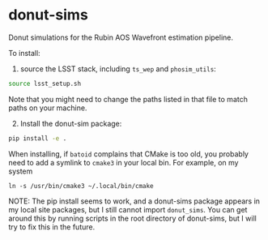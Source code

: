 # donut-sims

Donut simulations for the Rubin AOS Wavefront estimation pipeline.

To install:

1. source the LSST stack, including `ts_wep` and `phosim_utils`:

```bash
source lsst_setup.sh
```

Note that you might need to change the paths listed in that file to match paths on your machine.

2. Install the donut-sim package:

```bash
pip install -e .
```

When installing, if `batoid` complains that CMake is too old, you probably need to add a symlink to `cmake3` in your local bin.
For example, on my system

```shell
ln -s /usr/bin/cmake3 ~/.local/bin/cmake
```

NOTE:
The pip install seems to work, and a donut-sims package appears in my local site packages, but I still cannot import `donut_sims`.
You can get around this by running scripts in the root directory of donut-sims, but I will try to fix this in the future.

